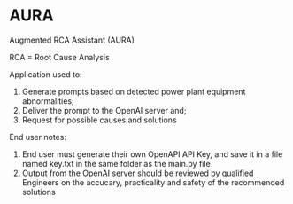 # AURA
Augmented RCA Assistant (AURA)

RCA = Root Cause Analysis

Application used to:
1) Generate prompts based on detected power plant equipment abnormalities;
2) Deliver the prompt to the OpenAI server and;
3) Request for possible causes and solutions 

End user notes:
1) End user must generate their own OpenAPI API Key, and save it in a file named key.txt in the same folder as the main.py file
2) Output from the OpenAI server should be reviewed by qualified Engineers on the accucary, practicality and safety of the recommended solutions
